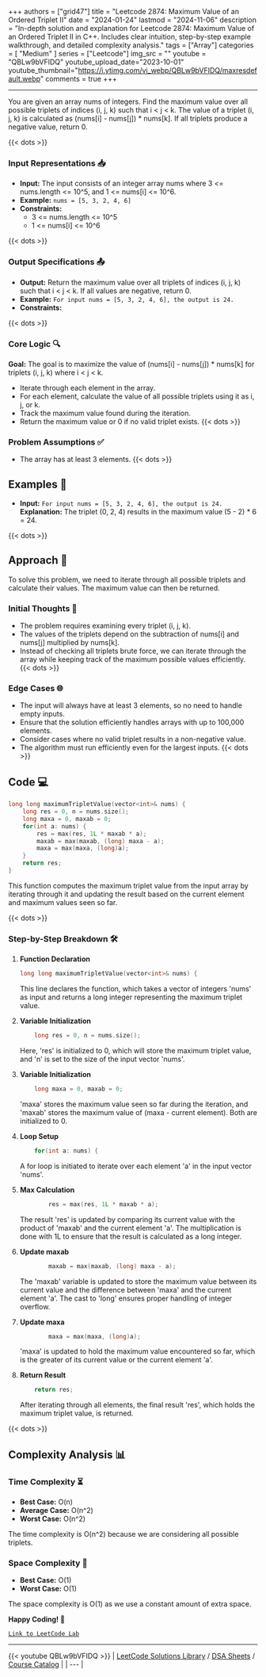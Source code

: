 
+++
authors = ["grid47"]
title = "Leetcode 2874: Maximum Value of an Ordered Triplet II"
date = "2024-01-24"
lastmod = "2024-11-06"
description = "In-depth solution and explanation for Leetcode 2874: Maximum Value of an Ordered Triplet II in C++. Includes clear intuition, step-by-step example walkthrough, and detailed complexity analysis."
tags = ["Array"]
categories = [
    "Medium"
]
series = ["Leetcode"]
img_src = ""
youtube = "QBLw9bVFIDQ"
youtube_upload_date="2023-10-01"
youtube_thumbnail="https://i.ytimg.com/vi_webp/QBLw9bVFIDQ/maxresdefault.webp"
comments = true
+++



---
You are given an array nums of integers. Find the maximum value over all possible triplets of indices (i, j, k) such that i < j < k. The value of a triplet (i, j, k) is calculated as (nums[i] - nums[j]) * nums[k]. If all triplets produce a negative value, return 0.
<!--more-->
{{< dots >}}
### Input Representations 📥
- **Input:** The input consists of an integer array nums where 3 <= nums.length <= 10^5, and 1 <= nums[i] <= 10^6.
- **Example:** `nums = [5, 3, 2, 4, 6]`
- **Constraints:**
	- 3 <= nums.length <= 10^5
	- 1 <= nums[i] <= 10^6

{{< dots >}}
### Output Specifications 📤
- **Output:** Return the maximum value over all triplets of indices (i, j, k) such that i < j < k. If all values are negative, return 0.
- **Example:** `For input nums = [5, 3, 2, 4, 6], the output is 24.`
- **Constraints:**

{{< dots >}}
### Core Logic 🔍
**Goal:** The goal is to maximize the value of (nums[i] - nums[j]) * nums[k] for triplets (i, j, k) where i < j < k.

- Iterate through each element in the array.
- For each element, calculate the value of all possible triplets using it as i, j, or k.
- Track the maximum value found during the iteration.
- Return the maximum value or 0 if no valid triplet exists.
{{< dots >}}
### Problem Assumptions ✅
- The array has at least 3 elements.
{{< dots >}}
## Examples 🧩
- **Input:** `For input nums = [5, 3, 2, 4, 6], the output is 24.`  \
  **Explanation:** The triplet (0, 2, 4) results in the maximum value (5 - 2) * 6 = 24.

{{< dots >}}
## Approach 🚀
To solve this problem, we need to iterate through all possible triplets and calculate their values. The maximum value can then be returned.

### Initial Thoughts 💭
- The problem requires examining every triplet (i, j, k).
- The values of the triplets depend on the subtraction of nums[i] and nums[j] multiplied by nums[k].
- Instead of checking all triplets brute force, we can iterate through the array while keeping track of the maximum possible values efficiently.
{{< dots >}}
### Edge Cases 🌐
- The input will always have at least 3 elements, so no need to handle empty inputs.
- Ensure that the solution efficiently handles arrays with up to 100,000 elements.
- Consider cases where no valid triplet results in a non-negative value.
- The algorithm must run efficiently even for the largest inputs.
{{< dots >}}
## Code 💻
```cpp
long long maximumTripletValue(vector<int>& nums) {
    long res = 0, n = nums.size();
    long maxa = 0, maxab = 0;
    for(int a: nums) {
        res = max(res, 1L * maxab * a);
        maxab = max(maxab, (long) maxa - a);
        maxa = max(maxa, (long)a);
    }
    return res;
}
```

This function computes the maximum triplet value from the input array by iterating through it and updating the result based on the current element and maximum values seen so far.

{{< dots >}}
### Step-by-Step Breakdown 🛠️
1. **Function Declaration**
	```cpp
	long long maximumTripletValue(vector<int>& nums) {
	```
	This line declares the function, which takes a vector of integers 'nums' as input and returns a long integer representing the maximum triplet value.

2. **Variable Initialization**
	```cpp
	    long res = 0, n = nums.size();
	```
	Here, 'res' is initialized to 0, which will store the maximum triplet value, and 'n' is set to the size of the input vector 'nums'.

3. **Variable Initialization**
	```cpp
	    long maxa = 0, maxab = 0;
	```
	'maxa' stores the maximum value seen so far during the iteration, and 'maxab' stores the maximum value of (maxa - current element). Both are initialized to 0.

4. **Loop Setup**
	```cpp
	    for(int a: nums) {
	```
	A for loop is initiated to iterate over each element 'a' in the input vector 'nums'.

5. **Max Calculation**
	```cpp
	        res = max(res, 1L * maxab * a);
	```
	The result 'res' is updated by comparing its current value with the product of 'maxab' and the current element 'a'. The multiplication is done with 1L to ensure that the result is calculated as a long integer.

6. **Update maxab**
	```cpp
	        maxab = max(maxab, (long) maxa - a);
	```
	The 'maxab' variable is updated to store the maximum value between its current value and the difference between 'maxa' and the current element 'a'. The cast to 'long' ensures proper handling of integer overflow.

7. **Update maxa**
	```cpp
	        maxa = max(maxa, (long)a);
	```
	'maxa' is updated to hold the maximum value encountered so far, which is the greater of its current value or the current element 'a'.

8. **Return Result**
	```cpp
	    return res;
	```
	After iterating through all elements, the final result 'res', which holds the maximum triplet value, is returned.

{{< dots >}}
## Complexity Analysis 📊
### Time Complexity ⏳
- **Best Case:** O(n)
- **Average Case:** O(n^2)
- **Worst Case:** O(n^2)

The time complexity is O(n^2) because we are considering all possible triplets.

### Space Complexity 💾
- **Best Case:** O(1)
- **Worst Case:** O(1)

The space complexity is O(1) as we use a constant amount of extra space.

**Happy Coding! 🎉**


[`Link to LeetCode Lab`](https://leetcode.com/problems/maximum-value-of-an-ordered-triplet-ii/description/)

---
{{< youtube QBLw9bVFIDQ >}}
| [LeetCode Solutions Library](https://grid47.xyz/leetcode/) / [DSA Sheets](https://grid47.xyz/sheets/) / [Course Catalog](https://grid47.xyz/courses/) |
| --- |
